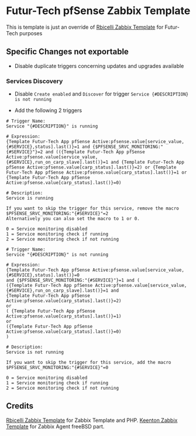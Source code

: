 # Futur-Tech pfSense Zabbix Template

This is template is just an override of [Rbicelli Zabbix Template](https://github.com/rbicelli/pfsense-zabbix-template) for Futur-Tech purposes

## Specific Changes not exportable

- Disable duplicate triggers concerning updates and upgrades available

### Services Discovery

- Disable `Create enabled` and `Discover` for trigger `Service {#DESCRIPTION} is not running`

- Add the following 2 triggers
```
# Trigger Name:
Service "{#DESCRIPTION}" is running

# Expression:
{Template Futur-Tech App pfSense Active:pfsense.value[service_value,{#SERVICE},status].last()}=1 and {$PFSENSE_SRVC_MONITORING:"{#SERVICE}"}=2 and (({Template Futur-Tech App pfSense Active:pfsense.value[service_value,{#SERVICE},run_on_carp_slave].last()}=1 and {Template Futur-Tech App pfSense Active:pfsense.value[carp_status].last()}=2) or {Template Futur-Tech App pfSense Active:pfsense.value[carp_status].last()}=1 or {Template Futur-Tech App pfSense Active:pfsense.value[carp_status].last()}=0)

# Description:
Service is running

If you want to skip the trigger for this service, remove the macro $PFSENSE_SRVC_MONITORING:"{#SERVICE}"=2
Alternatively you can also set the macro to 1 or 0.

0 = Service monitoring disabled
1 = Service monitoring check if running
2 = Service monitoring check if not running
```

```
# Trigger Name:
Service "{#DESCRIPTION}" is not running

# Expression:
{Template Futur-Tech App pfSense Active:pfsense.value[service_value,{#SERVICE},status].last()}=0 
and {$PFSENSE_SRVC_MONITORING:"{#SERVICE}"}=1 and (
({Template Futur-Tech App pfSense Active:pfsense.value[service_value,{#SERVICE},run_on_carp_slave].last()}=1 and 
{Template Futur-Tech App pfSense Active:pfsense.value[carp_status].last()}=2)
or
( {Template Futur-Tech App pfSense Active:pfsense.value[carp_status].last()}=1)
or
({Template Futur-Tech App pfSense Active:pfsense.value[carp_status].last()}=0)
)

# Description:
Service is not running

If you want to skip the trigger for this service, add the macro $PFSENSE_SRVC_MONITORING:"{#SERVICE}"=0

0 = Service monitoring disabled
1 = Service monitoring check if running
2 = Service monitoring check if not running
```

## Credits

[Rbicelli Zabbix Template](https://github.com/rbicelli/pfsense-zabbix-template) for Zabbix Template and PHP.
[Keenton Zabbix Template](https://github.com/keentonsas/zabbix-template-pfsense) for Zabbix Agent freeBSD part.